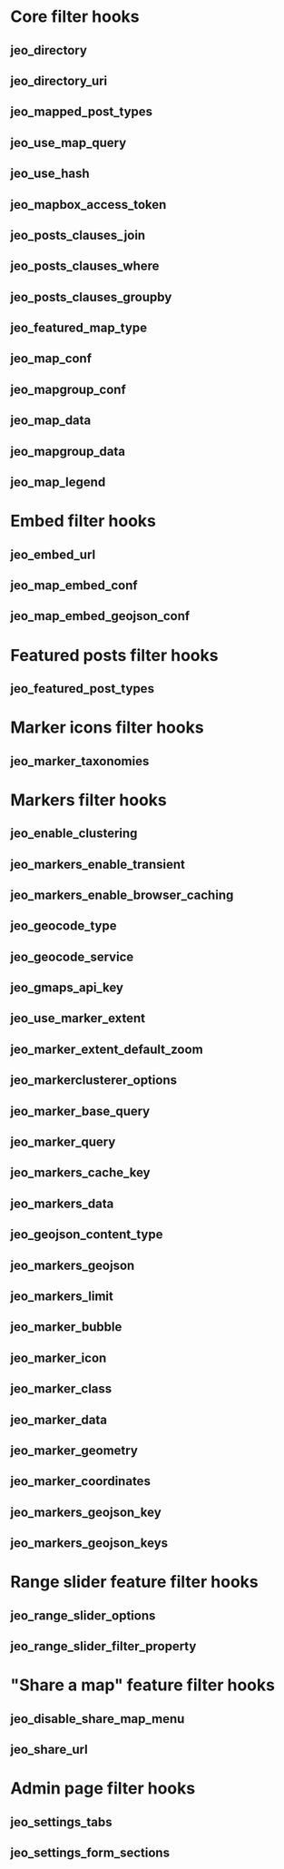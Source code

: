 # Core filter hooks

## jeo_directory

## jeo_directory_uri

## jeo_mapped_post_types

## jeo_use_map_query

## jeo_use_hash

## jeo_mapbox_access_token

## jeo_posts_clauses_join

## jeo_posts_clauses_where

## jeo_posts_clauses_groupby

## jeo_featured_map_type

## jeo_map_conf

## jeo_mapgroup_conf

## jeo_map_data

## jeo_mapgroup_data

## jeo_map_legend

# Embed filter hooks

## jeo_embed_url

## jeo_map_embed_conf

## jeo_map_embed_geojson_conf

# Featured posts filter hooks

## jeo_featured_post_types

# Marker icons filter hooks

## jeo_marker_taxonomies

# Markers filter hooks

## jeo_enable_clustering

## jeo_markers_enable_transient

## jeo_markers_enable_browser_caching

## jeo_geocode_type

## jeo_geocode_service

## jeo_gmaps_api_key

## jeo_use_marker_extent

## jeo_marker_extent_default_zoom

## jeo_markerclusterer_options

## jeo_marker_base_query

## jeo_marker_query

## jeo_markers_cache_key

## jeo_markers_data

## jeo_geojson_content_type

## jeo_markers_geojson

## jeo_markers_limit

## jeo_marker_bubble

## jeo_marker_icon

## jeo_marker_class

## jeo_marker_data

## jeo_marker_geometry

## jeo_marker_coordinates

## jeo_markers_geojson_key

## jeo_markers_geojson_keys

# Range slider feature filter hooks

## jeo_range_slider_options

## jeo_range_slider_filter_property

# "Share a map" feature filter hooks

## jeo_disable_share_map_menu

## jeo_share_url

# Admin page filter hooks

## jeo_settings_tabs

## jeo_settings_form_sections